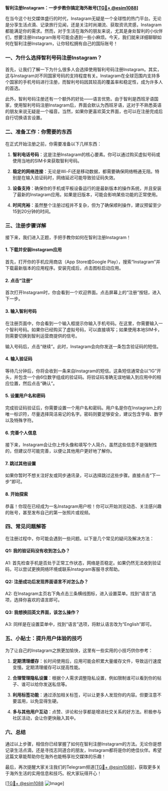 **智利注册Instagram：一步步教你搞定海外账号[[TG💪+ @esim1088](https://t.me/s/esim1088)]**

在当今这个社交媒体盛行的时代，Instagram无疑是一个全球性的热门平台。无论是分享生活点滴、记录旅行见闻，还是关注时尚潮流、获取资讯灵感，Instagram都能满足你的需求。然而，对于生活在海外的朋友来说，尤其是身处智利的小伙伴们，想要注册Instagram账号可能会遇到一些小麻烦。今天，我们就来详细聊聊如何在智利注册Instagram，让你轻松拥有自己的国际账号！

### 一、为什么选择智利号码注册Instagram？

首先，让我们了解一下为什么很多人会选择使用智利号码注册Instagram。其实，这与Instagram对不同国家号码的支持程度有关。Instagram在全球范围内支持多个国家的手机号码进行注册，而智利号码因其较高的覆盖率和稳定性，成为许多人的首选。

此外，智利号码注册还有一个额外的好处——语言优势。由于智利是西班牙语国家，使用智利号码注册Instagram后，界面会默认为西班牙语，这对于不熟悉英语的朋友来说无疑是一个福音。当然，如果你更喜欢英文界面，也可以在注册完成后自行切换语言设置。

### 二、准备工作：你需要的东西

在正式开始注册之前，你需要准备以下几样东西：

1. **智利电话号码**：这是注册Instagram的核心要素。你可以通过购买虚拟号码或使用当地的SIM卡来获取智利号码。
   
2. **稳定的网络连接**：无论是Wi-Fi还是移动数据，都需要确保网络畅通无阻。特别是在输入验证码时，网络延迟可能导致验证码失效。

3. **设备支持**：确保你的手机或平板设备运行的是最新版本的操作系统，并且安装了最新的Instagram应用。如果是旧版本，可能会影响某些功能的正常使用。

4. **时间充裕**：虽然整个注册过程并不复杂，但为了确保顺利操作，建议预留至少15到20分钟的时间。

### 三、注册步骤详解

接下来，我们进入正题，手把手教你如何在智利注册Instagram！

#### 1. 下载并安装Instagram应用

首先，打开你的手机应用商店（App Store或Google Play），搜索“Instagram”并下载最新版本的应用程序。安装完成后，点击图标启动应用。

#### 2. 点击“注册”

首次打开Instagram时，你会看到一个欢迎界面。点击屏幕上的“注册”按钮，进入下一步。

#### 3. 输入智利号码

在注册页面中，你会看到一个输入框提示你输入手机号码。在这里，你需要输入一个智利号码。如果你已经购买了虚拟号码，可以直接填写；如果使用本地SIM卡，则需要切换到智利运营商提供的信号。

输入号码后，点击“继续”。此时，Instagram会向你发送一条包含验证码的短信。

#### 4. 输入验证码

等待几分钟后，你将会收到一条来自Instagram的短信。这条短信通常会以“IG”开头，并包含一个由6位数字组成的验证码。将验证码准确无误地输入到应用中的相应位置，然后点击“确认”。

#### 5. 设置用户名和密码

完成验证码验证后，你需要设置一个用户名和密码。用户名是你在Instagram上的唯一标识符，尽量选择简洁易记的名字。密码则要足够安全，建议包含字母、数字以及特殊字符。

#### 6. 完善个人信息

接下来，Instagram会让你上传头像和填写个人简介。虽然这些信息不是强制性的，但建议尽可能完善，以便让其他用户更好地了解你。

#### 7. 跳过其他设置

如果你暂时不想关注好友或同步通讯录，可以选择跳过这些步骤。直接点击“下一步”即可。

#### 8. 开始探索

恭喜！你现在已经成为一名Instagram用户啦！你可以开始浏览动态、关注感兴趣的账号，甚至发布自己的第一张照片或视频。

### 四、常见问题解答

在注册过程中，你可能会遇到一些问题。以下是几个常见的疑问及解决方法：

#### Q1: 我的验证码没有收到怎么办？
A1: 首先检查手机是否处于正常工作状态，网络是否稳定。如果仍然无法收到验证码，可以尝试更换网络环境或联系Instagram客服寻求帮助。

#### Q2: 注册成功后发现界面语言不对怎么办？
A2: 在Instagram主页右下角点击三条横线图标，进入设置菜单。找到“语言”选项，选择你喜欢的语言即可。

#### Q3: 我想换回英文界面，该怎么操作？
A3: 同样是在设置菜单中，找到“语言”选项，将默认语言改为“English”即可。

### 五、小贴士：提升用户体验的技巧

为了让自己的Instagram之旅更加愉快，这里有一些实用的小技巧供你参考：

1. **定期清理缓存**：长时间使用后，应用可能会积累大量缓存文件，导致运行速度变慢。定期清理缓存可以提高性能。

2. **合理管理隐私设置**：根据个人需求调整隐私设置，例如限制谁可以看到你的帖子、谁可以给你发送私信等。

3. **利用标签功能**：通过添加相关标签，可以让更多人发现你的内容。但要注意不要滥用，以免显得生硬。

4. **多与其他用户互动**：点赞、评论和分享都是增进社交关系的好方法。积极参与社区活动，会让你更快融入其中。

### 六、总结

通过以上步骤，相信你已经掌握了如何在智利注册Instagram的方法。无论你是想记录生活点滴，还是寻找志同道合的朋友，Instagram都将是你的绝佳伙伴。希望这篇文章能帮助你在海外也能畅享社交媒体的乐趣！

最后，再次提醒大家关注我们的Telegram频道[[TG💪+ @esim1088](https://t.me/s/esim1088)]，获取更多关于海外生活的实用信息和技巧。祝大家玩得开心！

[[TG💪+ @esim1088](https://t.me/s/esim1088) ![Image](https://i.postimg.cc/4NQfJmqS/Snipaste-2025-05-13-00-14-12.png)]